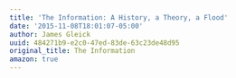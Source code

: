 ```yaml
---
title: 'The Information: A History, a Theory, a Flood'
date: '2015-11-08T18:01:07-05:00'
author: James Gleick
uuid: 484271b9-e2c0-47ed-83de-63c23de48d95
original_title: The Information
amazon: true
---
```



